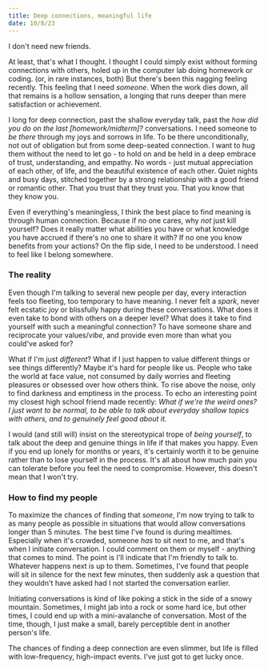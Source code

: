 ```yaml
---
title: Deep connections, meaningful life
date: 10/8/23
---
```


I don't need new friends.

At least, that's what I thought. I thought I could simply exist without forming connections with others, holed up in the computer lab doing homework or coding. (or, in rare instances, both) But there's been this nagging feeling recently. This feeling that I need _someone_. When the work dies down, all that remains is a hollow sensation, a longing that runs deeper than mere satisfaction or achievement.

I long for deep connection, past the shallow everyday talk, past the _how did you do on the last [homework/midterm]?_ conversations. I need someone to _be there_ through my joys and sorrows in life. To be there unconditionally, not out of obligation but from some deep-seated connection. I want to hug them without the need to let go - to hold on and be held in a deep embrace of trust, understanding, and empathy. No words - just mutual appreciation of each other, of life, and the beautiful existence of each other. Quiet nights and busy days, stitched together by a strong relationship with a good friend or romantic other. That you trust that they trust you. That you know that they know you.

Even if everything's meaningless, I think the best place to find meaning is through human connection. Because if no one cares, why _not_ just kill yourself? Does it really matter what abilities you have or what knowledge you have accrued if there's no one to share it with? If no one you know benefits from your actions? On the flip side, I need to be understood. I need to feel like I belong somewhere.

### The reality

Even though I'm talking to several new people per day, every interaction feels too fleeting, too temporary to have meaning. I never felt a _spark_, never felt ecstatic _joy_ or blissfully happy during these conversations. What does it even take to bond with others on a deeper level? What does it take to find yourself with such a meaningful connection? To have someone share and reciprocate your values/_vibe_, and provide even more than what you could've asked for?

What if I'm just _different_? What if I just happen to value different things or see things differently? Maybe it's hard for people like us. People who take the world at face value, not consumed by daily worries and fleeting pleasures or obsessed over how others think. To rise above the noise, only to find darkness and emptiness in the process. To echo an interesting point my closest high school friend made recently: _What if we're the weird ones? I just want to be normal, to be able to talk about everyday shallow topics with others, and to genuinely feel good about it._

I would (and still will) insist on the stereotypical trope of _being yourself_, to talk about the deep and genuine things in life if that makes you happy. Even if you end up lonely for months or years, it's certainly worth it to be genuine rather than to lose yourself in the process. It's all about how much pain you can tolerate before you feel the need to compromise. However, this doesn't mean that I won't try.

### How to find my people

To maximize the chances of finding that _someone_, I'm now trying to talk to as many people as possible in situations that would allow conversations longer than 5 minutes. The best time I've found is during mealtimes. Especially when it's crowded, someone _has_ to sit next to me, and that's when I initiate conversation. I could comment on them or myself - anything that comes to mind. The point is I'll indicate that I'm friendly to talk to. Whatever happens next is up to them. Sometimes, I've found that people will sit in silence for the next few minutes, then suddenly ask a question that they wouldn't have asked had I not started the conversation earlier.

Initiating conversations is kind of like poking a stick in the side of a snowy mountain. Sometimes, I might jab into a rock or some hard ice, but other times, I could end up with a mini-avalanche of conversation. Most of the time, though, I just make a small, barely perceptible dent in another person's life.

The chances of finding a deep connection are even slimmer, but life is filled with low-frequency, high-impact events. I've just got to get lucky once.
